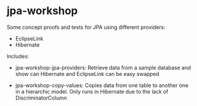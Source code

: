 # jpa-workshop

Some concept proofs and tests for JPA using different providers:

* EclipseLink
* Hibernate

Includes:

* jpa-workshop-jpa-providers: Retrieve data from a sample database and show can Hibernate and EclipseLink can be easy swapped

* jpa-workshop-copy-values: Copies data from one table to another one in a hierarchic model. Only runs in Hibernate due to the lack of DiscriminatorColumn
